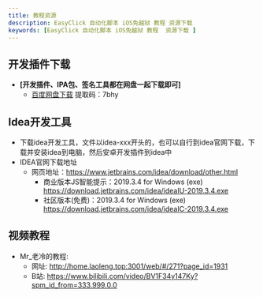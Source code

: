 ```yaml
---
title: 教程资源
description: EasyClick 自动化脚本 iOS免越狱 教程 资源下载
keywords: [EasyClick 自动化脚本 iOS免越狱 教程  资源下载 ]
---
```




## 开发插件下载
- **[开发插件、IPA包、签名工具都在网盘一起下载即可]**
  - [百度网盘下载](https://pan.baidu.com/s/124sTYQAZkedgfnTv3iFTZg) 提取码：7bhy

## Idea开发工具
- 下载idea开发工具，文件以idea-xxx开头的，也可以自行到idea官网下载，下载并安装idea到电脑，然后安卓开发插件到idea中
- IDEA官网下载地址
  - 网页地址：https://www.jetbrains.com/idea/download/other.html
    - 商业版本JS智能提示：2019.3.4 for Windows (exe) https://download.jetbrains.com/idea/ideaIU-2019.3.4.exe
    - 社区版本(免费)：2019.3.4 for Windows (exe) https://download.jetbrains.com/idea/ideaIC-2019.3.4.exe


## 视频教程
- Mr_老冷的教程: 
    - 网址: http://home.laoleng.top:3001/web/#/271?page_id=1931
    - B站: https://www.bilibili.com/video/BV1F34y147Ky?spm_id_from=333.999.0.0

